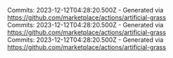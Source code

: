 Commits: 2023-12-12T04:28:20.500Z - Generated via https://github.com/marketplace/actions/artificial-grass
<br>
Commits: 2023-12-12T04:28:20.500Z - Generated via https://github.com/marketplace/actions/artificial-grass
<br>
Commits: 2023-12-12T04:28:20.500Z - Generated via https://github.com/marketplace/actions/artificial-grass
<br>
